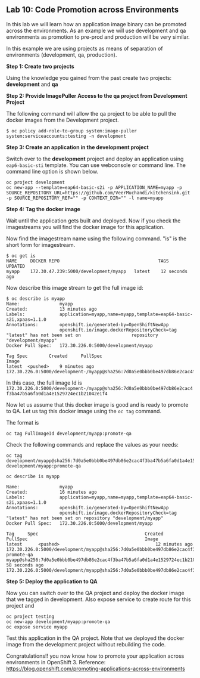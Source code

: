 ## Lab 10: Code Promotion across Environments

In this lab we will learn how an application image binary can be promoted across the environments. As an example we will use development and qa environments as promotion to pre-prod and production will be very similar.

In this example we are using projects as means of separation of environments (development, qa, production).

**Step 1: Create two projects**

Using the knowledge you gained from the past create two projects: **development** and **qa**

**Step 2: Provide ImagePuller Access to the qa project from Development Project**

The following command will allow the qa project to be able to pull the docker images from the Development project.

```
$ oc policy add-role-to-group system:image-puller system:serviceaccounts:testing -n development
```

**Step 3: Create an application in the development project**

Switch over to the **development** project and deploy an application using `eap6-basic-sti` template. You can use webconsole or command line. The command line option is shown below.

```
oc project development
oc new-app --template=eap64-basic-s2i -p APPLICATION_NAME=myapp -p SOURCE_REPOSITORY_URL=https://github.com/VeerMuchandi/kitchensink.git -p SOURCE_REPOSITORY_REF="" -p CONTEXT_DIR="" -l name=myapp
```

**Step 4: Tag the docker image**

Wait until the application gets built and deployed. Now if you check the imagestreams you will find the docker image for this application.

Now find the imagestream name using the following command. "is" is the short form for imagestream.

```
$ oc get is
NAME     DOCKER REPO                                     TAGS      UPDATED
myapp    172.30.47.239:5000/development/myapp   latest    12 seconds ago

```

Now describe this image stream to get the full image id:

````
$ oc describe is myapp
Name:				myapp
Created:			13 minutes ago
Labels:				application=myapp,name=myapp,template=eap64-basic-s2i,xpaas=1.1.0
Annotations:		openshift.io/generated-by=OpenShiftNewApp
					openshift.io/image.dockerRepositoryCheck=tag "latest" has not been set on 					repository "development/myapp"
Docker Pull Spec:	172.30.226.0:5000/development/myapp

Tag	Spec		Created		PullSpec														Image
latest	<pushed>	9 minutes ago	172.30.226.0:5000/development-/myapp@sha256:7d0a5e0bbb0be497db86e2cac4f3ba47b5a6fa0d1a4e1529724ec1b21042e1f4
````

In this case, the full image Id is `172.30.226.0:5000/development-/myapp@sha256:7d0a5e0bbb0be497db86e2cac4f3ba47b5a6fa0d1a4e1529724ec1b21042e1f4`

Now let us assume that this docker image is good and is ready to promote to QA. Let us tag this docker image using the `oc tag` command.

The format is

````
oc tag FullImageId development/myapp:promote-qa
````

Check the following commands and replace the values as your needs:

```
oc tag development/myapp@sha256:7d0a5e0bbb0be497db86e2cac4f3ba47b5a6fa0d1a4e1529724ec1b21042e1f4 development/myapp:promote-qa

oc describe is myapp

Name:				myapp
Created:			16 minutes ago
Labels:				application=myapp,name=myapp,template=eap64-basic-s2i,xpaas=1.1.0
Annotations:		openshift.io/generated-by=OpenShiftNewApp
					openshift.io/image.dockerRepositoryCheck=tag "latest" has not been set on repository "development/myapp"
Docker Pull Spec:	172.30.226.0:5000/development/myapp

Tag		Spec										Created		PullSpec											Image
latest		<pushed>									12 minutes ago	172.30.226.0:5000/development/myapp@sha256:7d0a5e0bbb0be497db86e2cac4f3ba47b5a6fa0d1a4e1529724ec1b21042e1f4
promote-qa	myapp@sha256:7d0a5e0bbb0be497db86e2cac4f3ba47b5a6fa0d1a4e1529724ec1b21042e1f4	58 seconds ago	172.30.226.0:5000/development/myapp@sha256:7d0a5e0bbb0be497db86e2cac4f3ba47b5a6fa0d1a4e1529724ec1b21042e1f4

```

**Step 5: Deploy the application to QA**

Now you can switch over to the QA project and deploy the docker image that we tagged in development. Also expose service to create route for this project and

````
oc project testing
oc new-app development/myapp:promote-qa
oc expose service myapp
````

Test this application in the QA project. Note that we deployed the docker image from the development project without rebuilding the code.

Congratulations!! you now know how to promote your application across environments in OpenShift 3.
Reference: https://blog.openshift.com/promoting-applications-across-environments
